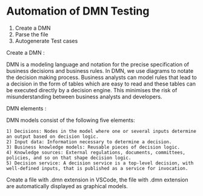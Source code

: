 # Automation of DMN Testing

1) Create a DMN
2) Parse the file
3) Autogenerate Test cases

Create a DMN :

  DMN is a modeling language and notation for the precise specification of business decisions and business rules.
  In DMN, we use diagrams to notate the decision making process.
  Business analysts can model rules that lead to a decision in the form of tables which are easy to read and these tables can be executed directly by a       decision engine. This minimises the risk of misunderstanding between business analysts and developers.

  DMN elements :
  
  DMN models consist of the following five elements:
  
    1) Decisions: Nodes in the model where one or several inputs determine an output based on decision logic.
    2) Input data: Information necessary to determine a decision. 
    3) Business knowledge models: Reusable pieces of decision logic. 
    4) Knowledge sources: External regulations, documents, committees, policies, and so on that shape decision logic. 
    5) Decision service: A decision service is a top-level decision, with well-defined inputs, that is published as a service for invocation.

  Create a file with .dmn extension in VSCode, the file with .dmn extension are automatically displayed as graphical models.
  
  
